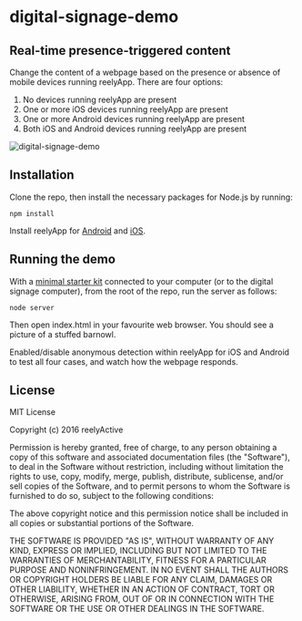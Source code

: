 digital-signage-demo
====================


Real-time presence-triggered content
------------------------------------

Change the content of a webpage based on the presence or absence of mobile devices running reelyApp.  There are four options:

1. No devices running reelyApp are present
2. One or more iOS devices running reelyApp are present
3. One or more Android devices running reelyApp are present
4. Both iOS and Android devices running reelyApp are present

![digital-signage-demo](http://reelyactive.com/images/digital-signage-demo.gif)


Installation
------------

Clone the repo, then install the necessary packages for Node.js by running:

    npm install

Install reelyApp for [Android](https://play.google.com/store/apps/details?id=com.reelyactive.reelyapp) and [iOS](https://itunes.apple.com/us/app/reelyapp-for-ios/id1121042765).


Running the demo
----------------

With a [minimal starter kit](http://shop.reelyactive.com/products/starterkit-min) connected to your computer (or to the digital signage computer), from the root of the repo, run the server as follows:

    node server

Then open index.html in your favourite web browser.  You should see a picture of a stuffed barnowl.

Enabled/disable anonymous detection within reelyApp for iOS and Android to test all four cases, and watch how the webpage responds.


License
-------

MIT License

Copyright (c) 2016 reelyActive

Permission is hereby granted, free of charge, to any person obtaining a copy of this software and associated documentation files (the "Software"), to deal in the Software without restriction, including without limitation the rights to use, copy, modify, merge, publish, distribute, sublicense, and/or sell copies of the Software, and to permit persons to whom the Software is furnished to do so, subject to the following conditions:

The above copyright notice and this permission notice shall be included in all copies or substantial portions of the Software.

THE SOFTWARE IS PROVIDED "AS IS", WITHOUT WARRANTY OF ANY KIND, EXPRESS OR 
IMPLIED, INCLUDING BUT NOT LIMITED TO THE WARRANTIES OF MERCHANTABILITY, 
FITNESS FOR A PARTICULAR PURPOSE AND NONINFRINGEMENT. IN NO EVENT SHALL THE 
AUTHORS OR COPYRIGHT HOLDERS BE LIABLE FOR ANY CLAIM, DAMAGES OR OTHER 
LIABILITY, WHETHER IN AN ACTION OF CONTRACT, TORT OR OTHERWISE, ARISING FROM, 
OUT OF OR IN CONNECTION WITH THE SOFTWARE OR THE USE OR OTHER DEALINGS IN 
THE SOFTWARE.
